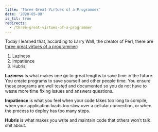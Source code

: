```yaml
---
title: 'Three Great Virtues of a Programmer'
date: '2020-05-08'
is_til: true
redirects:
  - /three-great-virtues-of-a-programmer
---
```


Today I learned that, according to Larry Wall, the creator of Perl, there are [three great virtues of a programmer](http://threevirtues.com/):

1. Laziness
2. Impatience
3. Hubris

**Laziness** is what makes one go to great lengths to save time in the future. You create programs to save yourself and other people time. You ensure these programs are well tested and documented so you do not have to waste more time fixing issues and answers questions.

**Impatience** is what you feel when your code takes too long to compile, when your application loads too slow over a cellular connection, or when the process to deploy has too many steps.

**Hubris** is what makes you write and maintain code that others won't talk shit about.
